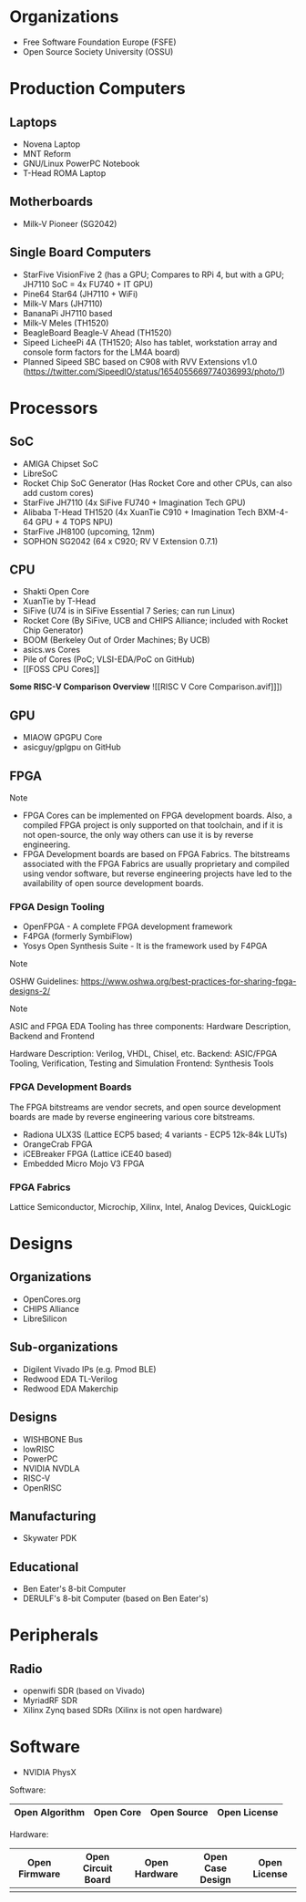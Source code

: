 # Organizations
- Free Software Foundation Europe (FSFE)
- Open Source Society University (OSSU)
# Production Computers

## Laptops
- Novena Laptop
- MNT Reform
- GNU/Linux PowerPC Notebook
- T-Head ROMA Laptop
## Motherboards
- Milk-V Pioneer (SG2042)
## Single Board Computers
- StarFive VisionFive 2 (has a GPU; Compares to RPi 4, but with a GPU; JH7110 SoC = 4x FU740 + IT GPU)
- Pine64 Star64 (JH7110 + WiFi)
- Milk-V Mars (JH7110)
- BananaPi JH7110 based
- Milk-V Meles (TH1520)
- BeagleBoard Beagle-V Ahead (TH1520)
- Sipeed LicheePi 4A (TH1520; Also has tablet, workstation array and console form factors for the LM4A board)
- Planned Sipeed SBC based on C908 with RVV Extensions v1.0 (https://twitter.com/SipeedIO/status/1654055669774036993/photo/1)
# Processors
## SoC
- AMIGA Chipset SoC
- LibreSoC
- Rocket Chip SoC Generator (Has Rocket Core and other CPUs, can also add custom cores)
- StarFive JH7110 (4x SiFive FU740 + Imagination Tech GPU)
- Alibaba T-Head TH1520 (4x XuanTie C910 + Imagination Tech BXM-4-64 GPU + 4 TOPS NPU)
- StarFive JH8100 (upcoming, 12nm)
- SOPHON SG2042 (64 x C920; RV V Extension 0.7.1)
## CPU
- Shakti Open Core
- XuanTie by T-Head
- SiFive (U74 is in SiFive Essential 7 Series; can run Linux)
- Rocket Core (By SiFive, UCB and CHIPS Alliance; included with Rocket Chip Generator)
- BOOM (Berkeley Out of Order Machines; By UCB)
- asics.ws Cores
- Pile of Cores (PoC; VLSI-EDA/PoC on GitHub)
- [[FOSS CPU Cores]]

**Some RISC-V Comparison Overview**
	![[RISC V Core Comparison.avif]]])
## GPU
- MIAOW GPGPU Core
- asicguy/gplgpu on GitHub
## FPGA

> [!NOTE]
> - FPGA Cores can be implemented on FPGA development boards. Also, a compiled FPGA project is only supported on that toolchain, and if it is not open-source, the only way others can use it is by reverse engineering.
> - FPGA Development boards are based on FPGA Fabrics. The bitstreams associated with the FPGA Fabrics are usually proprietary and compiled using vendor software, but reverse engineering projects have led to the availability of open source development boards.
### FPGA Design Tooling
- OpenFPGA - A complete FPGA development framework
- F4PGA (formerly SymbiFlow)
- Yosys Open Synthesis Suite - It is the framework used by F4PGA

> [!NOTE]
> OSHW Guidelines: https://www.oshwa.org/best-practices-for-sharing-fpga-designs-2/

> [!NOTE]
> ASIC and FPGA EDA Tooling has three components: Hardware Description, Backend and Frontend
> 
> Hardware Description: Verilog, VHDL, Chisel, etc.
> Backend: ASIC/FPGA Tooling, Verification, Testing and Simulation
> Frontend: Synthesis Tools
### FPGA Development Boards
The FPGA bitstreams are vendor secrets, and open source development boards are made by reverse engineering various core bitstreams.

- Radiona ULX3S (Lattice ECP5 based; 4 variants - ECP5 12k-84k LUTs)
- OrangeCrab FPGA
- iCEBreaker FPGA (Lattice iCE40 based)
- Embedded Micro Mojo V3 FPGA
### FPGA Fabrics
Lattice Semiconductor, Microchip, Xilinx, Intel, Analog Devices, QuickLogic
# Designs
## Organizations
- OpenCores.org
- CHIPS Alliance
- LibreSilicon
## Sub-organizations
- Digilent Vivado IPs (e.g. Pmod BLE)
- Redwood EDA TL-Verilog
- Redwood EDA Makerchip
## Designs
- WISHBONE Bus
- lowRISC
- PowerPC
- NVIDIA NVDLA
- RISC-V
- OpenRISC
## Manufacturing
- Skywater PDK
## Educational
- Ben Eater's 8-bit Computer
- DERULF's 8-bit Computer (based on Ben Eater's)
# Peripherals
## Radio
- openwifi SDR (based on Vivado)
- MyriadRF SDR
- Xilinx Zynq based SDRs (Xilinx is not open hardware)
# Software
- NVIDIA PhysX

Software:

| Open Algorithm | Open Core | Open Source | Open License |
| -------------- | --------- | ----------- | ------------ |

Hardware:

| Open Firmware | Open Circuit Board | Open Hardware | Open Case Design | Open License |
| ------------- | ------------------ | ------------- | ---------------- | ------------ |
|               |                    |               |                  |              |